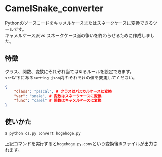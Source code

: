 # CamelSnake_converter

Pythonのソースコードをキャメルケースまたはスネークケースに変換できるツールです。  
キャメルケース派 vs スネークケース派の争いを終わらせるために作成しました。

## 特徴

クラス、関数、変数にそれぞれ当てはめるルールを設定できます。  
`src`以下にある`setting.json`内のそれぞれの値を変更してください。
```setting.json
{
    "class": "pascal", # クラスはパスカルケースに変換
    "var": "snake", # 変数はスネークケースに変換
    "func": "camel" # 関数はキャメルケースに変換
}
```

## 使いかた

```bash
$ python cs.py convert hogehoge.py  
```
上記コマンドを実行すると`hogehoge.py.conv`という変換後のファイルが出力されます。